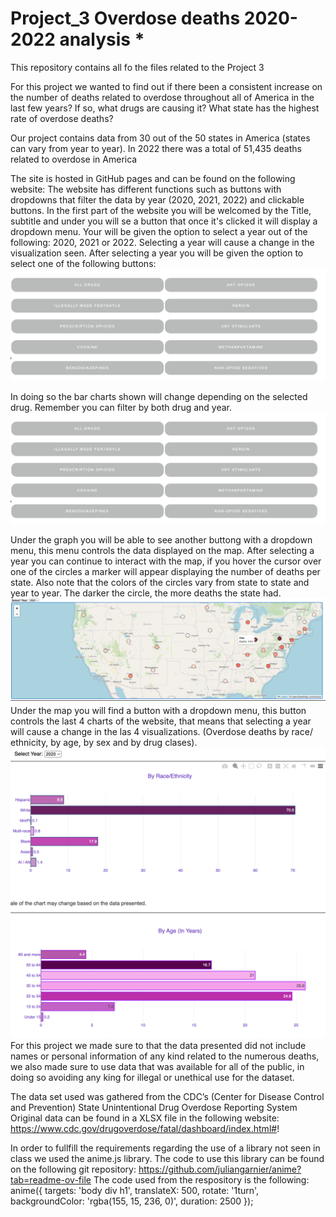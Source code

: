 # Project_3 Overdose deaths 2020-2022 analysis *
This repository contains all fo the files related to the Project 3
 
For this project we wanted to find out if there been a consistent increase on the number of deaths related to overdose throughout all of America in the last few years? If so, what drugs are causing it? 
What state has the highest rate of overdose deaths?

Our project contains data from 30 out of the 50 states in America (states can vary from year to year).
In 2022 there was a total of 51,435 deaths related to overdose in America

The site is hosted in GitHub pages and can be found on the following website: 
The website has different functions such as buttons with dropdowns that filter the data by year (2020, 2021, 2022) and clickable buttons.
In the first part of the website you will be welcomed by the  Title, subtitle and under you will se a button that once it's clicked it will display a dropdown menu.
Your will be given the option to select a year out of the following: 2020, 2021 or 2022.
Selecting a year will cause a change in the visualization seen.
After selecting a year you will be given the option to select one of the following buttons:
![Alt text](image.png)

In doing so the bar charts shown will change depending on the selected drug.
Remember you can filter by both drug and year.
![Alt text](image-1.png)

Under the graph you will be able to see another buttong with a dropdown menu, this menu controls the data displayed on the map.
After selecting a year you can continue to interact with the map, if you hover the cursor over one of the circles a marker will appear displaying the number of deaths per state. Also note that the colors of the circles vary from state to state and year to year. The darker the circle, the more deaths the state had.
![Alt text](image-2.png)
Under the map you will find a button with a dropdown menu, this button controls the last 4 charts of the website, that means that selecting a year will cause a change in the las 4 visualizations. (Overdose deaths by race/ ethnicity, by age, by sex and by drug clases).
![Alt text](image-3.png)
For this project we made sure to that the data presented did not include names or personal information of any kind related to the numerous deaths, we also made sure to use data that was available for all of the public, in doing so avoiding any king for illegal or unethical use for the dataset. 

The data set used was gathered from the CDC’s (Center for Disease Control and Prevention) State Unintentional Drug Overdose Reporting System
Original data can be found in a XLSX file in the following website: https://www.cdc.gov/drugoverdose/fatal/dashboard/index.html#!

In order to fullfill the requirements regarding the use of a library not seen in class we used the anime.js library.
The code to use this library can be found on the following git repository: https://github.com/juliangarnier/anime?tab=readme-ov-file
The code used from the respository is the following:
 anime({
    targets: 'body div h1',
    translateX: 500,
    rotate: '1turn',
    backgroundColor: 'rgba(155, 15, 236, 0)',
    duration: 2500
  });

